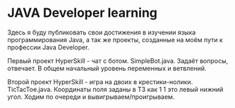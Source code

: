 # JAVA Developer learning
Здесь я буду публиковать свои достижения в изучении языка программирования Java, а так же проекты, созданные на моём пути к профессии Java Developer.

Первый проект HyperSkill - чат с ботом. SimpleBot.java. Задаёт вопросы, отвечает. В общем начальный уровень переменных и ветвлений.

Второй проект HyperSkill - игра на двоих в крестики-нолики. TicTacToe.java. Координаты поля заданы в ТЗ как 1 1 это левый нижний угол. Ходим по очереди и вывигрываем/проигрываем.
